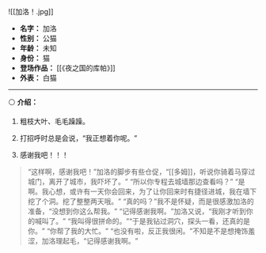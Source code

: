 
![[加洛！.jpg]]

- **名字：** 加洛
- **性别：** 公猫
- **年龄：** 未知
- **身份：** 猫
- **登场作品：** [[《夜之国的库帕》]] 
- **外表：** 白猫

---

⚪ **介绍：** 

1. 粗枝大叶、毛毛躁躁。

2. 打招呼时总是会说，“我正想着你呢。​”

3. 感谢我吧！！！

> “这样啊，感谢我吧！”加洛的脚步有些仓促，​“[[多姆]]，听说你骑着马穿过城门，离开了城市，我吓坏了。​”
> “所以你专程去城墙那边查看吗？​”
> “是啊。我心想，或许有一天你会回来，为了让你回来时有捷径进城，我在墙下挖了个洞。挖了整整两天哦。​”
> “真的吗？​”我不是怀疑，而是很感激加洛的准备，​“没想到你这么帮我。​”
> “记得感谢我啊。​”加洛又说，​“我刚才听到你的喊叫了。​”
> “我叫得很拼命的。​”“于是我钻过洞穴，探头一看，还真的是你。​”
> “你帮了我的大忙。​”
> “也没有啦，反正我很闲。​”不知是不是想掩饰羞涩，加洛理起毛，​“记得感谢我啊。​”